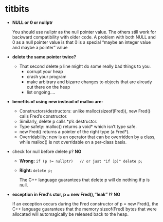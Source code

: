 # titbits

* __NULL or 0 or nullptr__


    You should use nullptr as the null pointer value. The others still work for backward
    compatibility with older code. A problem with both NULL and 0 as a null pointer value
    is that 0 is a special “maybe an integer value and maybe a pointer” value
    
* __delete the same pointer twice?__
    
    + That second delete p line might do some really bad things to you.
        + corrupt your heap
        + crash your program
        + make arbitrary and bizarre changes to objects that are already out there on the heap
        + list ongoing....
 * __benefits of using new instead of malloc are:__
 
     + Constructors/destructors: unlike malloc(sizeof(Fred)), new Fred() calls Fred’s constructor.
     + Similarly, delete p calls *p’s destructor.
     + Type safety: malloc() returns a void* which isn’t type safe. 
     + new Fred() returns a pointer of the right type (a Fred*).
     + Overridability: new is an operator that can be overridden by a class, while malloc() is not
       overridable on a per-class basis.
       
* check for null before delete p? __NO__ 
     + __Wrong:__ `if (p != nullptr)   // or just "if (p)" delete p;`
     + __Right:__ `delete p;`
     

        The C++ language guarantees that delete p will do nothing if p is null.
        
* __exception in Fred's ctor, p = new Fred(),“leak” !?__ __NO__


    If an exception occurs during the Fred constructor of p = new Fred(), the C++ language guarantees
    that the memory sizeof(Fred) bytes that were allocated will automagically be released back to the heap.
    
    
        
        

            
